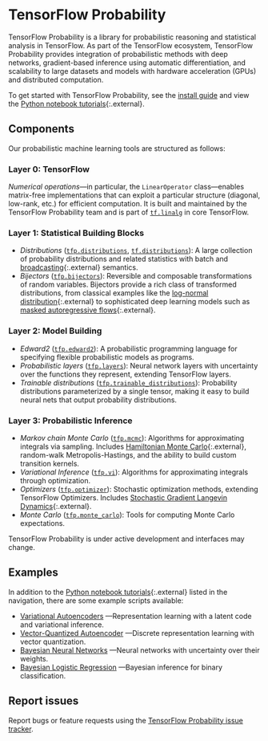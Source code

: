 # TensorFlow Probability

TensorFlow Probability is a library for probabilistic reasoning and statistical
analysis in TensorFlow. As part of the TensorFlow ecosystem, TensorFlow
Probability provides integration of probabilistic methods with deep networks,
gradient-based inference using automatic differentiation, and scalability to
large datasets and models with hardware acceleration (GPUs) and distributed
computation.

To get started with TensorFlow Probability, see the [install guide](./install)
and view the
[Python notebook tutorials](https://github.com/tensorflow/probability/blob/master/tensorflow_probability/examples/jupyter_notebooks/){:.external}.

## Components

Our probabilistic machine learning tools are structured as follows:

### Layer 0: TensorFlow

*Numerical operations*—in particular, the `LinearOperator`
class—enables matrix-free implementations that can exploit a particular structure
(diagonal, low-rank, etc.) for efficient computation. It is built and maintained
by the TensorFlow Probability team and is part of
[`tf.linalg`](https://github.com/tensorflow/tensorflow/tree/master/tensorflow/python/ops/linalg)
in core TensorFlow.

### Layer 1: Statistical Building Blocks

* *Distributions* ([`tfp.distributions`](https://github.com/tensorflow/probability/tree/master/tensorflow_probability/python/distributions),
  [`tf.distributions`](https://github.com/tensorflow/tensorflow/tree/master/tensorflow/python/ops/distributions)):
  A large collection of probability distributions and related statistics with
  batch and [broadcasting](https://docs.scipy.org/doc/numpy-1.14.0/user/basics.broadcasting.html){:.external}
  semantics.
* *Bijectors* ([`tfp.bijectors`](https://github.com/tensorflow/probability/tree/master/tensorflow_probability/python/bijectors)):
  Reversible and composable transformations of random variables. Bijectors
  provide a rich class of transformed distributions, from classical examples
  like the
  [log-normal distribution](https://en.wikipedia.org/wiki/Log-normal_distribution){:.external}
  to sophisticated deep learning models such as
  [masked autoregressive flows](https://arxiv.org/abs/1705.07057){:.external}.

### Layer 2: Model Building

*   *Edward2*
    ([`tfp.edward2`](https://github.com/tensorflow/probability/tree/master/tensorflow_probability/python/edward2)):
    A probabilistic programming language for specifying flexible probabilistic
    models as programs.
*   *Probabilistic layers*
    ([`tfp.layers`](https://github.com/tensorflow/probability/tree/master/tensorflow_probability/python/layers)):
    Neural network layers with uncertainty over the functions they represent,
    extending TensorFlow layers.
*   *Trainable distributions*
    ([`tfp.trainable_distributions`](https://github.com/tensorflow/probability/blob/master/tensorflow_probability/python/trainable_distributions)):
    Probability distributions parameterized by a single tensor, making it easy
    to build neural nets that output probability distributions.

### Layer 3: Probabilistic Inference

* *Markov chain Monte Carlo* ([`tfp.mcmc`](https://github.com/tensorflow/probability/tree/master/tensorflow_probability/python/mcmc)):
  Algorithms for approximating integrals via sampling. Includes
  [Hamiltonian Monte Carlo](https://en.wikipedia.org/wiki/Hamiltonian_Monte_Carlo){:.external},
  random-walk Metropolis-Hastings, and the ability to build custom transition
  kernels.
* *Variational Inference* ([`tfp.vi`](https://github.com/tensorflow/probability/tree/master/tensorflow_probability/python/vi)):
  Algorithms for approximating integrals through optimization.
* *Optimizers* ([`tfp.optimizer`](https://github.com/tensorflow/probability/tree/master/tensorflow_probability/python/optimizer)):
  Stochastic optimization methods, extending TensorFlow Optimizers. Includes
  [Stochastic Gradient Langevin Dynamics](http://www.icml-2011.org/papers/398_icmlpaper.pdf){:.external}.
* *Monte Carlo* ([`tfp.monte_carlo`](https://github.com/tensorflow/probability/blob/master/tensorflow_probability/python/monte_carlo.py)):
  Tools for computing Monte Carlo expectations.

TensorFlow Probability is under active development and interfaces may change.

## Examples

In addition to the
[Python notebook tutorials](https://github.com/tensorflow/probability/blob/master/tensorflow_probability/examples/jupyter_notebooks/){:.external}
listed in the navigation, there are some example scripts available:

* [Variational Autoencoders](https://github.com/tensorflow/probability/tree/master/tensorflow_probability/examples/vae.py)
  —Representation learning with a latent code and variational inference.
* [Vector-Quantized Autoencoder](https://github.com/tensorflow/probability/tree/master/tensorflow_probability/examples/vq_vae.py)
  —Discrete representation learning with vector quantization.
* [Bayesian Neural Networks](https://github.com/tensorflow/probability/tree/master/tensorflow_probability/examples/bayesian_neural_network.py)
  —Neural networks with uncertainty over their weights.
* [Bayesian Logistic Regression](https://github.com/tensorflow/probability/tree/master/tensorflow_probability/examples/logistic_regression.py)
  —Bayesian inference for binary classification.

## Report issues

Report bugs or feature requests using the
[TensorFlow Probability issue tracker](https://github.com/tensorflow/probability/issues).
